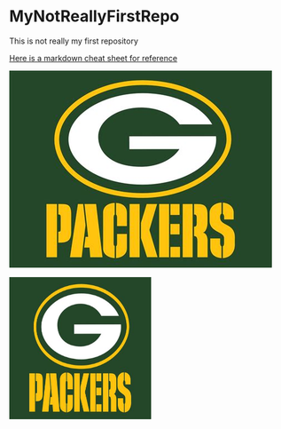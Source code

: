 # MyNotReallyFirstRepo
This is not really my first repository

[Here is a markdown cheat sheet for reference](https://www.markdownguide.org/cheat-sheet/)

![Packers logo](images/packers.jpeg)

<img src="images/packers.jpeg" alt="Packers logo" width="256" height="256">
